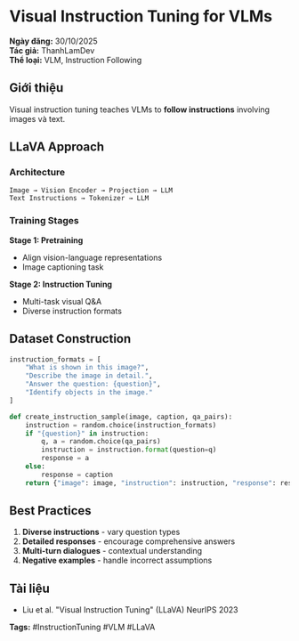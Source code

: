 # Visual Instruction Tuning for VLMs

**Ngày đăng:** 30/10/2025  
**Tác giả:** ThanhLamDev  
**Thể loại:** VLM, Instruction Following

## Giới thiệu

Visual instruction tuning teaches VLMs to **follow instructions** involving images và text.

## LLaVA Approach

### Architecture
```
Image → Vision Encoder → Projection → LLM
Text Instructions → Tokenizer → LLM
```

### Training Stages

**Stage 1: Pretraining**
- Align vision-language representations
- Image captioning task

**Stage 2: Instruction Tuning**
- Multi-task visual Q&A
- Diverse instruction formats

## Dataset Construction

```python
instruction_formats = [
    "What is shown in this image?",
    "Describe the image in detail.",
    "Answer the question: {question}",
    "Identify objects in the image."
]

def create_instruction_sample(image, caption, qa_pairs):
    instruction = random.choice(instruction_formats)
    if "{question}" in instruction:
        q, a = random.choice(qa_pairs)
        instruction = instruction.format(question=q)
        response = a
    else:
        response = caption
    return {"image": image, "instruction": instruction, "response": response}
```

## Best Practices

1. **Diverse instructions** - vary question types
2. **Detailed responses** - encourage comprehensive answers
3. **Multi-turn dialogues** - contextual understanding
4. **Negative examples** - handle incorrect assumptions

## Tài liệu

- Liu et al. "Visual Instruction Tuning" (LLaVA) NeurIPS 2023

**Tags:** #InstructionTuning #VLM #LLaVA

<script src="/assets/js/katex-init.js"></script>
